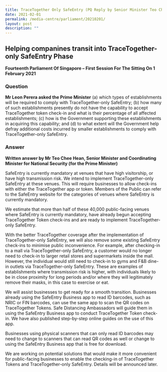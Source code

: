 ```yaml
---
title: TraceTogether Only SafeEntry (PQ Reply by Senior Minister Teo Chee Hean)
date: 2021-02-01
permalink: /media-centre/parliament/20210201/
layout: post
description: ""
---
```

## Helping companines transit into TraceTogether-only SafeEntry Phase

**Fourteenth Parliament Of Singapore – First Session For The Sitting On 1 February 2021**

### Question

**Mr Leon Perera asked the Prime Minister** (a) which types of establishments will be required to comply with TraceTogether-only SafeEntry; (b) how many of such establishments presently do not have the capability to accept TraceTogether token check-in and what is their percentage of all affected establishments; (c) how is the Government supporting these establishments in acquiring this capability; and (d) to what extent will the Government help defray additional costs incurred by smaller establishments to comply with TraceTogether-only SafeEntry.

### Answer

**Written answer by Mr Teo Chee Hean, Senior Minister and Coordinating Minister for National Security (for the Prime Minister)**

SafeEntry is currently mandatory at venues that have high visitorship, or have high transmission risk. We intend to implement TraceTogether-only SafeEntry at these venues. This will require businesses to allow check-ins with either the TraceTogether app or token. Members of the Public can refer to the SafeEntry website for the categories of venues where SafeEntry is currently mandatory.

We estimate that more than half of these 40,000 public-facing venues where SafeEntry is currently mandatory, have already begun accepting TraceTogether Token check-ins and are ready to implement TraceTogether-only SafeEntry.

With the better TraceTogether coverage after the implementation of TraceTogether-only SafeEntry, we will also remove some existing SafeEntry check-ins to minimise public inconvenience. For example, after checking-in to a mall via TraceTogether-only SafeEntry, a customer would no longer need to check-in to larger retail stores and supermarkets inside the mall. However, the individual would still need to check-in to gyms and F&B dine-in outlets via TraceTogether-only SafeEntry. These are examples of establishments where transmission risk is higher, with individuals likely to be in close proximity for long periods and/or where they will legitimately remove their masks, in this case to exercise or eat.

We will assist businesses to get ready for a smooth transition. Businesses already using the SafeEntry Business app to read ID barcodes, such as NRIC or FIN barcodes, can use the same app to scan the QR codes on TraceTogether Tokens. Safe Distancing Ambassadors will guide them in using the SafeEntry Business app to conduct TraceTogether Token check-in. We have also published step-by-step online guides on the use of this app.

Businesses using physical scanners that can only read ID barcodes may need to change to scanners that can read QR codes as well or change to using the SafeEntry Business app that is free for download.

We are working on potential solutions that would make it more convenient for public-facing businesses to enable the checking-in of TraceTogether Tokens and TraceTogether-only SafeEntry. Details will be announced later.